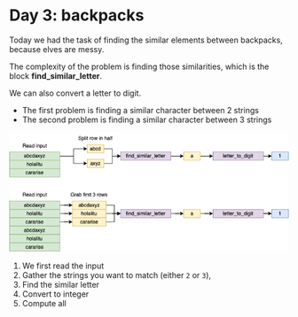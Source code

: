 # Day 3: backpacks

Today we had the task of finding the similar elements between backpacks, because elves are messy.

The complexity of the problem is finding those similarities, which is the block **find_similar_letter**.

We can also convert a letter to digit.

- The first problem is finding a similar character between 2 strings
- The second problem is finding a similar character between 3 strings

![Untitled](Day%203%20backpacks%20928e3adfbfb6465790b5fad30ff346ac/Untitled.png)

1. We first read the input
2. Gather the strings you want to match (either `2` or `3`), 
3. Find the similar letter
4. Convert to integer
5. Compute all